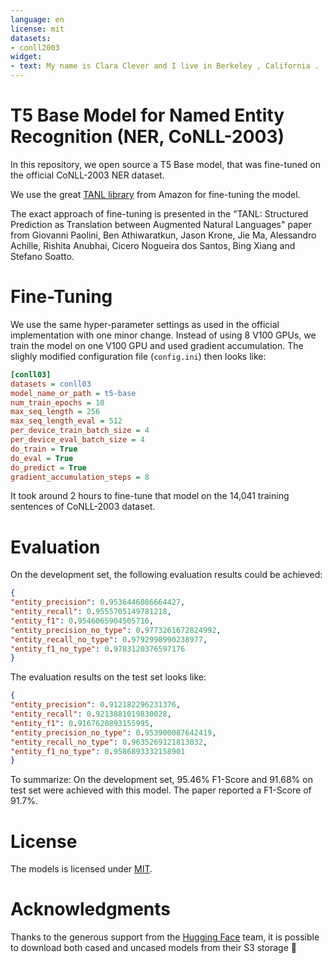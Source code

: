 ```yaml
---
language: en
license: mit
datasets:
- conll2003
widget:
- text: My name is Clara Clever and I live in Berkeley , California .
---
```


# T5 Base Model for Named Entity Recognition (NER, CoNLL-2003)

In this repository, we open source a T5 Base model, that was fine-tuned on the official CoNLL-2003 NER dataset.

We use the great [TANL library](https://github.com/amazon-research/tanl) from Amazon for fine-tuning the model.

The exact approach of fine-tuning is presented in the "TANL: Structured Prediction as Translation between Augmented Natural Languages"
paper from Giovanni Paolini, Ben Athiwaratkun, Jason Krone, Jie Ma, Alessandro Achille, Rishita Anubhai, Cicero Nogueira dos Santos, Bing Xiang and Stefano Soatto.

# Fine-Tuning

We use the same hyper-parameter settings as used in the official implementation with one minor change. Instead of using 8 V100 GPUs, we train the model
on one V100 GPU and used gradient accumulation. The slighly modified configuration file (`config.ini`) then looks like:

```ini
[conll03]
datasets = conll03
model_name_or_path = t5-base
num_train_epochs = 10
max_seq_length = 256
max_seq_length_eval = 512
per_device_train_batch_size = 4
per_device_eval_batch_size = 4
do_train = True
do_eval = True
do_predict = True
gradient_accumulation_steps = 8
```

It took around 2 hours to fine-tune that model on the 14,041 training sentences of CoNLL-2003 dataset.

# Evaluation

On the development set, the following evaluation results could be achieved:

```json
{
"entity_precision": 0.9536446086664427,
"entity_recall": 0.9555705149781218,
"entity_f1": 0.9546065904505716,
"entity_precision_no_type": 0.9773261672824992,
"entity_recall_no_type": 0.9792998990238977,
"entity_f1_no_type": 0.9783120376597176
}
```

The evaluation results on the test set looks like:

```json
{
"entity_precision": 0.912182296231376,
"entity_recall": 0.9213881019830028,
"entity_f1": 0.9167620893155995,
"entity_precision_no_type": 0.953900087642419,
"entity_recall_no_type": 0.9635269121813032,
"entity_f1_no_type": 0.9586893332158901
}
```

To summarize: On the development set, 95.46% F1-Score and 91.68% on test set were achieved with this model. The paper reported a F1-Score of 91.7%.

# License

The models is licensed under [MIT](https://choosealicense.com/licenses/mit/).

# Acknowledgments

Thanks to the generous support from the [Hugging Face](https://huggingface.co/) team,
it is possible to download both cased and uncased models from their S3 storage 🤗
